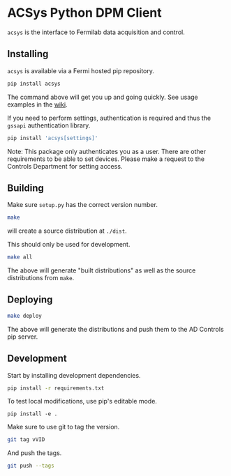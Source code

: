 # ACSys Python DPM Client

`acsys` is the interface to Fermilab data acquisition and control.

## Installing

`acsys` is available via a Fermi hosted pip repository.

```bash
pip install acsys
```

The command above will get you up and going quickly. See usage examples in the [wiki](https://github.com/fermi-controls/acsys-python/wiki).

If you need to perform settings, authentication is required and thus the `gssapi` authentication library.

```bash
pip install 'acsys[settings]'
```

Note: This package only authenticates you as a user. There are other requirements to be able to set devices. Please make a request to the Controls Department for setting access.

## Building

Make sure `setup.py` has the correct version number.

```bash
make
```

will create a source distribution at `./dist`.

This should only be used for development.

```bash
make all
```

The above will generate "built distributions" as well as the source distributions from `make`.

## Deploying

```bash
make deploy
```

The above will generate the distributions and push them to the AD Controls pip server.

## Development

Start by installing development dependencies.

```bash
pip install -r requirements.txt
```

To test local modifications, use pip's editable mode.

`pip install -e .`

Make sure to use git to tag the version.

```bash
git tag vVID
```

And push the tags.

```bash
git push --tags
```
